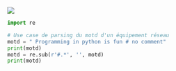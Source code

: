 
![](resources/python.libs.1.png)

```py
import re

# Use case de parsing du motd d'un équipement réseau
motd = " Programming in python is fun # no comment"
print(motd)
motd = re.sub(r'#.*', '', motd)
print(motd)

```